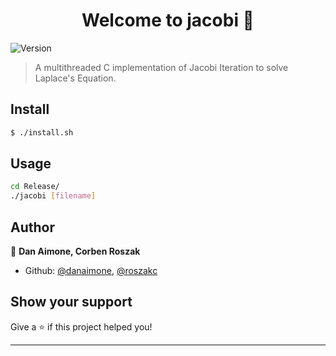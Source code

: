 <h1 align="center">Welcome to jacobi 👋</h1>
<p>
  <img alt="Version" src="https://img.shields.io/badge/version-1.0-blue.svg?cacheSeconds=2592000" />
</p>

> A multithreaded C implementation of Jacobi Iteration to solve Laplace's Equation.

## Install

```sh
$ ./install.sh
```

## Usage

```sh
cd Release/
./jacobi [filename]
```

## Author

👤 **Dan Aimone, Corben Roszak**

* Github: [@danaimone](https://github.com/danaimone),
	  [@roszakc](https://github.com/roszakc)

## Show your support

Give a ⭐️ if this project helped you!

***
